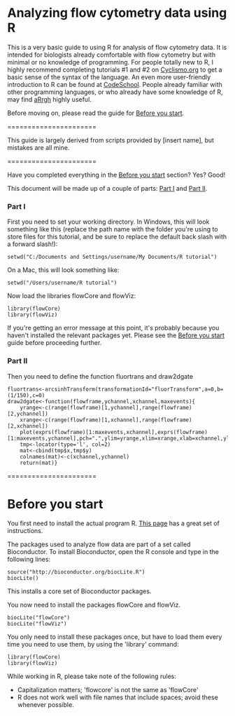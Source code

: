 Analyzing flow cytometry data using R
======================

This is a very basic guide to using R for analysis of flow cytometry data.  It is intended for biologists already comfortable with flow cytometry but with minimal or no knowledge of programming.  For people totally new to R, I highly recommend completing tutorials #1 and #2 on [Cyclismo.org](http://www.cyclismo.org/tutorial/R/) to get a basic sense of the syntax of the language.  An even more user-friendly introduction to R can be found at [CodeSchool](http://tryr.codeschool.com/levels/1/challenges/1).  People already familiar with other programming languages, or who already have some knowledge of R, may find [aRrgh](https://github.com/tdsmith/aRrgh/blob/master/README.md) highly useful. 

Before moving on, please read the guide for [Before you start](https://github.com/sbabovic/cytometRy/blob/master/README.md#before-you-start).

======================

This guide is largely derived from scripts provided by [insert name], but mistakes are all mine. 

======================

Have you completed everything in the [Before you start](https://github.com/sbabovic/cytometRy/blob/master/README.md#before-you-start) section?  Yes?  Good!

This document will be made up of a couple of parts: [Part I](https://github.com/sbabovic/flow-cytometry-using-R/blob/master/README.md#part-i) and [Part II](https://github.com/sbabovic/flow-cytometry-using-R/blob/master/README.md#part-ii).

### Part I 

First you need to set your working directory.  In Windows, this will look something like this (replace the path name with the folder you're using to store files for this tutorial, and be sure to replace the default back slash with a forward slash!):

    setwd("C:/Documents and Settings/username/My Documents/R tutorial")

On a Mac, this will look something like: 

    setwd("/Users/username/R tutorial")

Now load the libraries flowCore and flowViz: 

    library(flowCore)
    library(flowViz)

If you're getting an error message at this point, it's probably because you haven't installed the relevant packages yet.  Please see the [Before you start](https://github.com/sbabovic/cytometRy/blob/master/README.md#before-you-start) guide before proceeding further.
    
### Part II

Then you need to define the function fluortrans and draw2dgate

    fluortrans<-arcsinhTransform(transformationId="fluorTransform",a=0,b=(1/150),c=0)
    draw2dgate<-function(flowframe,ychannel,xchannel,maxevents){
        yrange<-c(range(flowframe)[1,ychannel],range(flowframe)[2,ychannel])
        xrange<-c(range(flowframe)[1,xchannel],range(flowframe)[2,xchannel])
        plot(exprs(flowframe)[1:maxevents,xchannel],exprs(flowframe)[1:maxevents,ychannel],pch=".",ylim=yrange,xlim=xrange,xlab=xchannel,ylab=ychannel)
        tmp<-locator(type='l', col=2)
        mat<-cbind(tmp$x,tmp$y)
        colnames(mat)<-c(xchannel,ychannel)
        return(mat)}

======================

# Before you start
 
You first need to install the actual program R.  [This page](http://a-little-book-of-r-for-biomedical-statistics.readthedocs.org/en/latest/src/installr.html) has a great set of instructions.  

The packages used to analyze flow data are part of a set called Bioconductor.  To install Bioconductor, open the R console and type in the following lines: 

    source("http://bioconductor.org/biocLite.R")
    biocLite()

This installs a core set of Bioconductor packages. 

You now need to install the packages flowCore and flowViz. 

    biocLite("flowCore")
    biocLite("flowViz")

You only need to install these packages once, but have to load them every time you need to use them, by using the 'library' command: 

    library(flowCore)
    library(flowViz)

While working in R, please take note of the following rules: 

- Capitalization matters; 'flowcore' is not the same as 'flowCore'
- R does not work well with file names that include spaces; avoid these whenever possible.
